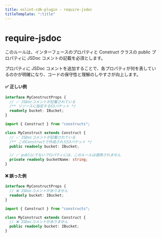 ```yaml
---
title: eslint-cdk-plugin - require-jsdoc
titleTemplate: ":title"
---
```


# require-jsdoc

このルールは、インターフェースのプロパティと Construct クラスの public プロパティに JSDoc コメントの記載を必須とします。

プロパティに JSDoc コメントを追加することで、各プロパティが何を表しているのかが明確になり、コードの保守性と理解のしやすさが向上します。

#### ✅ 正しい例

```ts
interface MyConstructProps {
  // ✅ JSDocコメントが記載されている
  /** リソースに指定するS3バケット */
  readonly bucket: IBucket;
}
```

```ts
import { Construct } from "constructs";

class MyConstruct extends Construct {
  // ✅ JSDocコメントが記載されている
  /** このConstructで作成されたS3バケット */
  public readonly bucket: IBucket;

  // ✅ publicでないプロパティには、このルールは適用されません
  private readonly bucketName: string;
}
```

#### ❌ 誤った例

```ts
interface MyConstructProps {
  // ❌ JSDocコメントがありません
  readonly bucket: IBucket;
}
```

```ts
import { Construct } from "constructs";

class MyConstruct extends Construct {
  // ❌ JSDocコメントがありません
  public readonly bucket: IBucket;
}
```
